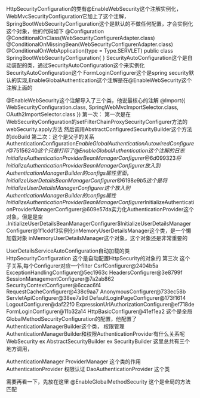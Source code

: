HttpSecurityConfiguration的类有@EnableWebSecurity这个注解实例化，WebMvcSecurityConfiguration它加上了这个注解，
SpringBootWebSecurityConfiguration这个是默认的不做任何配置，才会实例化这个对象，他的代码如下
@Configuration
@ConditionalOnClass(WebSecurityConfigurerAdapter.class)
@ConditionalOnMissingBean(WebSecurityConfigurerAdapter.class)
@ConditionalOnWebApplication(type = Type.SERVLET)
public class SpringBootWebSecurityConfiguration{
}
SecurityAutoConfiguration这个是自动装配的类，通过SecurityAutoConfiguration这个来实例化SecurityAutoConfiguration这个
FormLoginConfigurer这个是spring security默认的实现,EnableGlobalAuthentication这个注解是在@EnableWebSecurity这个注解上面的

@EnableWebSecurity这个注解导入了三个类，他说最核心的注解
@Import({ WebSecurityConfiguration.class,
		SpringWebMvcImportSelector.class,
		OAuth2ImportSelector.class })
第一次：
第一次是在WebSecurityConfiguration的setFilterChainProxySecurityConfigurer方法的webSecurity.apply方法
然后调用AbstractConfiguredSecurityBuilder这个方法的doBuild
第二次：这个是父子的关系
AuthenticationConfiguration$EnableGlobalAuthenticationAutowiredConfigurer@75156240 这个只是打印了@EnableGlobalAuthentication这个注解的日志
InitializeAuthenticationProviderBeanManagerConfigurer@6d099323将InitializeAuthenticationProviderBeanManagerConfigurer放入到AuthenticationManagerBuilder的configs属性里面，
InitializeUserDetailsBeanManagerConfigurer@6198e9b5这个是将InitializeUserDetailsManagerConfigurer这个放入到AuthenticationManagerBuilder的configs属性
InitializeAuthenticationProviderBeanManagerConfigurer$InitializeAuthenticationProviderManagerConfigurer@609e57da实力化AuthenticationProvider这个对象，但是是空
.InitializeUserDetailsBeanManagerConfigurer$InitializeUserDetailsManagerConfigurer@1f1cddf3实例化inMemoryUserDetailsManager这个类，是一个懒加载对象
inMemoryUserDetailsManager这个对象，这个对象还是非常重要的

UserDetailsServiceAutoConfiguration自动加载的类
HttpSecurityConfiguration 这个是自动配置HttpSecurity的对象的
第三次
这个子关系,每个Configurer对应一个filter
CsrfConfigurer@2404b5a
ExceptionHandlingConfigurer@5ec1963c
HeadersConfigurer@3e8799f
SessionManagementConfigurer@7a2ab862
SecurityContextConfigurer@6ccac6f4
RequestCacheConfigurer@438c9aa7
AnonymousConfigurer@733ec58b
ServletApiConfigurer@38ee7a9d
DefaultLoginPageConfigurer@173f1614
LogoutConfigurer@daf22f0
ExpressionUrlAuthorizationConfigurer@ef718de
FormLoginConfigurer@11b32a14
HttpBasicConfigurer@41ef1ea2
这个是全局GlobalMethodSecurityConfiguration的配置，他配置了AuthenticationManagerBuilder这个类，
权限管理AuthenticationManagerBuilder和权限AuthenticationProvider有什么关系呢
WebSecurity ex AbstractSecurityBuilder ex SecurityBuilder 这里总共有三个地方调用，



AuthenticationManager
ProviderManager 这个类的作用
AuthenticationProvider  权限认证
DaoAuthenticationProvider 这个类

需要再看一下，先放在这里
@EnableGlobalMethodSecurity 这个是全局的方法匹配

